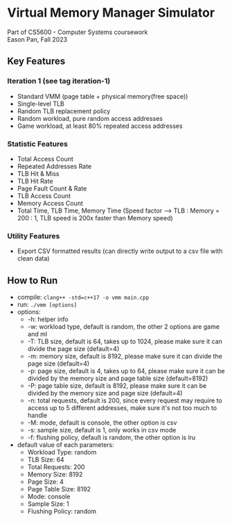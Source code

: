 # Virtual Memory Manager Simulator
Part of CS5600 - Computer Systems coursework
<br>Eason Pan, Fall 2023

## Key Features
### Iteration 1 (see tag iteration-1)
- Standard VMM (page table + physical memory(free space))
- Single-level TLB
- Random TLB replacement policy
- Random workload, pure random access addresses
- Game workload, at least 80% repeated access addresses

### Statistic Features
- Total Access Count
- Repeated Addresses Rate
- TLB Hit & Miss
- TLB Hit Rate
- Page Fault Count & Rate
- TLB Access Count
- Memory Access Count
- Total Time, TLB Time, Memory Time (Speed factor --> TLB : Memory = 200 : 1, TLB speed is 200x faster than Memory speed)

### Utility Features
- Export CSV formatted results (can directly write output to a csv file with clean data)

## How to Run
- compile: `clang++ -std=c++17 -o vmm main.cpp`
- run: `./vmm [options]`
- options:
  - -h: helper info 
  - -w: workload type, default is random, the other 2 options are game and ml 
  - -T: TLB size, default is 64, takes up to 1024, please make sure it can divide the page size (default=4)
  - -m: memory size, default is 8192, please make sure it can divide the page size (default=4)
  - -p: page size, default is 4, takes up to 64, please make sure it can be divided by the memory size and page table size (default=8192)
  - -P: page table size, default is 8192, please make sure it can be divided by the memory size and page size (default=4)
  - -n: total requests, default is 200, since every request may require to access up to 5 different addresses, make sure it's not too much to handle 
  - -M: mode, default is console, the other option is csv 
  - -s: sample size, default is 1, only works in csv mode
  - -f: flushing policy, default is random, the other option is lru
- default value of each parameters:
  - Workload Type: random
  - TLB Size: 64
  - Total Requests: 200
  - Memory Size: 8192
  - Page Size: 4
  - Page Table Size: 8192
  - Mode: console
  - Sample Size: 1
  - Flushing Policy: random
